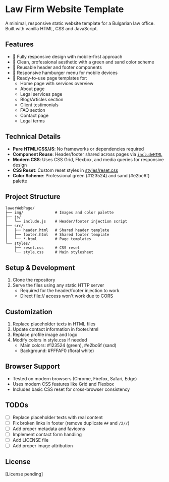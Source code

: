 # Law Firm Website Template

A minimal, responsive static website template for a Bulgarian law office. Built with vanilla HTML, CSS and JavaScript.

## Features

- 📱 Fully responsive design with mobile-first approach
- 🎨 Clean, professional aesthetic with a green and sand color scheme
- 🔄 Reusable header and footer components
- 🍔 Responsive hamburger menu for mobile devices
- 📑 Ready-to-use page templates for:
  - Home page with services overview
  - About page
  - Legal services page
  - Blog/Articles section
  - Client testimonials
  - FAQ section
  - Contact page
  - Legal terms

## Technical Details

- **Pure HTML/CSS/JS**: No frameworks or dependencies required
- **Component Reuse**: Header/footer shared across pages via [`includeHTML`](js/include.js)
- **Modern CSS**: Uses CSS Grid, Flexbox, and media queries for responsive design
- **CSS Reset**: Custom reset styles in [styles/reset.css](styles/reset.css)
- **Color Scheme**: Professional green (#123524) and sand (#e2bc6f) palette

## Project Structure

```
lawerWebPage/
├── img/              # Images and color palette
├── js/              
│   └── include.js    # Header/footer injection script
├── src/             
│   ├── header.html   # Shared header template
│   ├── footer.html   # Shared footer template
│   └── *.html        # Page templates
└── styles/
    ├── reset.css     # CSS reset
    └── style.css     # Main stylesheet
```

## Setup & Development

1. Clone the repository
2. Serve the files using any static HTTP server
   - Required for the header/footer injection to work
   - Direct file:// access won't work due to CORS

## Customization

1. Replace placeholder texts in HTML files
2. Update contact information in footer.html
3. Replace profile image and logo
4. Modify colors in style.css if needed
   - Main colors: #123524 (green), #e2bc6f (sand)
   - Background: #FFFAF0 (floral white)

## Browser Support

- Tested on modern browsers (Chrome, Firefox, Safari, Edge)
- Uses modern CSS features like Grid and Flexbox
- Includes basic CSS reset for cross-browser consistency

## TODOs

- [ ] Replace placeholder texts with real content
- [ ] Fix broken links in footer (remove duplicate `##` and `/2//`)
- [ ] Add proper metadata and favicons
- [ ] Implement contact form handling
- [ ] Add LICENSE file
- [ ] Add proper image attribution

## License

[License pending]
